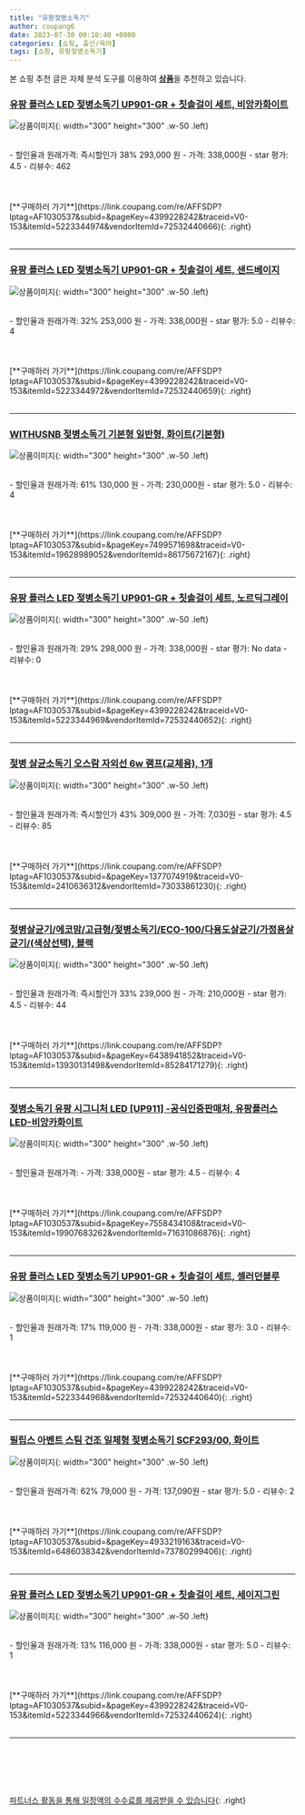```yaml
---
title: "유팡젖병소독기"
author: coupang6
date: 2023-07-30 00:10:40 +0800
categories: [쇼핑, 출산/육아]
tags: [쇼핑, 유팡젖병소독기]
---
```


본 쇼핑 추천 글은 자체 분석 도구를 이용하여 [**상품**](https://link.coupang.com/a/bao1ui)을 추천하고 있습니다.

### [유팡 플러스 LED 젖병소독기 UP901-GR + 칫솔걸이 세트, 비앙카화이트](https://link.coupang.com/re/AFFSDP?lptag=AF1030537&subid=&pageKey=4399228242&traceid=V0-153&itemId=5223344974&vendorItemId=72532440666)

![상품이미지](https://thumbnail10.coupangcdn.com/thumbnails/remote/230x230ex/image/retail/images/2008981899053547-04c5ea4a-7932-47f0-b34a-47afb4b48b97.jpg){: width="300" height="300" .w-50 .left}


<br>
- 할인율과 원래가격: 즉시할인가 38%  293,000   원
- 가격: 338,000원
- star 평가: 4.5
- 리뷰수: 462
<br>
<br>
<br>
<br>
[**구매하러 가기**](https://link.coupang.com/re/AFFSDP?lptag=AF1030537&subid=&pageKey=4399228242&traceid=V0-153&itemId=5223344974&vendorItemId=72532440666){: .right}
<br>
<br>

---

### [유팡 플러스 LED 젖병소독기 UP901-GR + 칫솔걸이 세트, 샌드베이지](https://link.coupang.com/re/AFFSDP?lptag=AF1030537&subid=&pageKey=4399228242&traceid=V0-153&itemId=5223344972&vendorItemId=72532440659)

![상품이미지](https://thumbnail10.coupangcdn.com/thumbnails/remote/230x230ex/image/retail/images/2104314669375893-b1bd1d5d-7c2a-4ab5-9b31-f589d714c1f8.png){: width="300" height="300" .w-50 .left}


<br>
- 할인율과 원래가격: 32%  253,000   원
- 가격: 338,000원
- star 평가: 5.0
- 리뷰수: 4
<br>
<br>
<br>
<br>
[**구매하러 가기**](https://link.coupang.com/re/AFFSDP?lptag=AF1030537&subid=&pageKey=4399228242&traceid=V0-153&itemId=5223344972&vendorItemId=72532440659){: .right}
<br>
<br>

---

### [WITHUSNB 젖병소독기 기본형 일반형, 화이트(기본형)](https://link.coupang.com/re/AFFSDP?lptag=AF1030537&subid=&pageKey=7499571698&traceid=V0-153&itemId=19628989052&vendorItemId=86175672167)

![상품이미지](https://thumbnail6.coupangcdn.com/thumbnails/remote/230x230ex/image/vendor_inventory/b0e6/a550b47ccd041caf17ef1e15ed50f615d96395fca1c6e36b19db6a3bbd71.jpg){: width="300" height="300" .w-50 .left}


<br>
- 할인율과 원래가격: 61%  130,000   원
- 가격: 230,000원
- star 평가: 5.0
- 리뷰수: 4
<br>
<br>
<br>
<br>
[**구매하러 가기**](https://link.coupang.com/re/AFFSDP?lptag=AF1030537&subid=&pageKey=7499571698&traceid=V0-153&itemId=19628989052&vendorItemId=86175672167){: .right}
<br>
<br>

---

### [유팡 플러스 LED 젖병소독기 UP901-GR + 칫솔걸이 세트, 노르딕그레이](https://link.coupang.com/re/AFFSDP?lptag=AF1030537&subid=&pageKey=4399228242&traceid=V0-153&itemId=5223344969&vendorItemId=72532440652)

![상품이미지](https://thumbnail8.coupangcdn.com/thumbnails/remote/230x230ex/image/retail/images/2260536125231418-d8775cc9-fbb2-4eb1-b933-9c294bcc48a2.jpg){: width="300" height="300" .w-50 .left}


<br>
- 할인율과 원래가격: 29%  298,000   원
- 가격: 338,000원
- star 평가: No data
- 리뷰수: 0
<br>
<br>
<br>
<br>
[**구매하러 가기**](https://link.coupang.com/re/AFFSDP?lptag=AF1030537&subid=&pageKey=4399228242&traceid=V0-153&itemId=5223344969&vendorItemId=72532440652){: .right}
<br>
<br>

---

### [젖병 살균소독기 오스람 자외선 6w 램프(교체용), 1개](https://link.coupang.com/re/AFFSDP?lptag=AF1030537&subid=&pageKey=1377074919&traceid=V0-153&itemId=2410636312&vendorItemId=73033861230)

![상품이미지](https://thumbnail10.coupangcdn.com/thumbnails/remote/230x230ex/image/vendor_inventory/95bd/073590a3b6c9103faadd6461d97c78e0c8cc1858820533b9ac83ab71b6db.jpg){: width="300" height="300" .w-50 .left}


<br>
- 할인율과 원래가격: 즉시할인가 43%  309,000   원
- 가격: 7,030원
- star 평가: 4.5
- 리뷰수: 85
<br>
<br>
<br>
<br>
[**구매하러 가기**](https://link.coupang.com/re/AFFSDP?lptag=AF1030537&subid=&pageKey=1377074919&traceid=V0-153&itemId=2410636312&vendorItemId=73033861230){: .right}
<br>
<br>

---

### [젖병살균기/에코맘/고급형/젖병소독기/ECO-100/다용도살균기/가정용살균기/(색상선택), 블랙](https://link.coupang.com/re/AFFSDP?lptag=AF1030537&subid=&pageKey=6438941852&traceid=V0-153&itemId=13930131498&vendorItemId=85284171279)

![상품이미지](https://thumbnail10.coupangcdn.com/thumbnails/remote/230x230ex/image/vendor_inventory/e032/837b25a64f876cf01cbeec023bcd71cd3a0293c4577498e5c1da6b043234.jpg){: width="300" height="300" .w-50 .left}


<br>
- 할인율과 원래가격: 즉시할인가 33%  239,000   원
- 가격: 210,000원
- star 평가: 4.5
- 리뷰수: 44
<br>
<br>
<br>
<br>
[**구매하러 가기**](https://link.coupang.com/re/AFFSDP?lptag=AF1030537&subid=&pageKey=6438941852&traceid=V0-153&itemId=13930131498&vendorItemId=85284171279){: .right}
<br>
<br>

---

### [젖병소독기 유팡 시그니처 LED [UP911] -공식인증판매처, 유팡플러스LED-비앙카화이트](https://link.coupang.com/re/AFFSDP?lptag=AF1030537&subid=&pageKey=7558434108&traceid=V0-153&itemId=19907683262&vendorItemId=71631086876)

![상품이미지](https://thumbnail10.coupangcdn.com/thumbnails/remote/230x230ex/image/vendor_inventory/e400/b1805332cc41c4722ac9b5a87dd06de0c582540c97676100c958a73c2e60.jpg){: width="300" height="300" .w-50 .left}


<br>
- 할인율과 원래가격: 
- 가격: 338,000원
- star 평가: 4.5
- 리뷰수: 4
<br>
<br>
<br>
<br>
[**구매하러 가기**](https://link.coupang.com/re/AFFSDP?lptag=AF1030537&subid=&pageKey=7558434108&traceid=V0-153&itemId=19907683262&vendorItemId=71631086876){: .right}
<br>
<br>

---

### [유팡 플러스 LED 젖병소독기 UP901-GR + 칫솔걸이 세트, 셀러던블루](https://link.coupang.com/re/AFFSDP?lptag=AF1030537&subid=&pageKey=4399228242&traceid=V0-153&itemId=5223344968&vendorItemId=72532440640)

![상품이미지](https://thumbnail10.coupangcdn.com/thumbnails/remote/230x230ex/image/retail/images/1662746581066634-cc371e4c-c56d-407c-8ff4-885ddcd17956.png){: width="300" height="300" .w-50 .left}


<br>
- 할인율과 원래가격: 17%  119,000   원
- 가격: 338,000원
- star 평가: 3.0
- 리뷰수: 1
<br>
<br>
<br>
<br>
[**구매하러 가기**](https://link.coupang.com/re/AFFSDP?lptag=AF1030537&subid=&pageKey=4399228242&traceid=V0-153&itemId=5223344968&vendorItemId=72532440640){: .right}
<br>
<br>

---

### [필립스 아벤트 스팀 건조 일체형 젖병소독기 SCF293/00, 화이트](https://link.coupang.com/re/AFFSDP?lptag=AF1030537&subid=&pageKey=4933219163&traceid=V0-153&itemId=6486038342&vendorItemId=73780299406)

![상품이미지](https://thumbnail9.coupangcdn.com/thumbnails/remote/230x230ex/image/retail/images/706415679939571-99458697-4307-49f5-8cf0-f88888fc9b5d.jpg){: width="300" height="300" .w-50 .left}


<br>
- 할인율과 원래가격: 62%  79,000   원
- 가격: 137,090원
- star 평가: 5.0
- 리뷰수: 2
<br>
<br>
<br>
<br>
[**구매하러 가기**](https://link.coupang.com/re/AFFSDP?lptag=AF1030537&subid=&pageKey=4933219163&traceid=V0-153&itemId=6486038342&vendorItemId=73780299406){: .right}
<br>
<br>

---

### [유팡 플러스 LED 젖병소독기 UP901-GR + 칫솔걸이 세트, 세이지그린](https://link.coupang.com/re/AFFSDP?lptag=AF1030537&subid=&pageKey=4399228242&traceid=V0-153&itemId=5223344966&vendorItemId=72532440624)

![상품이미지](https://thumbnail9.coupangcdn.com/thumbnails/remote/230x230ex/image/retail/images/2104696957640242-fcc2d8ac-d736-4ad1-8ac0-506f687d13a2.png){: width="300" height="300" .w-50 .left}


<br>
- 할인율과 원래가격: 13%  116,000   원
- 가격: 338,000원
- star 평가: 5.0
- 리뷰수: 1
<br>
<br>
<br>
<br>
[**구매하러 가기**](https://link.coupang.com/re/AFFSDP?lptag=AF1030537&subid=&pageKey=4399228242&traceid=V0-153&itemId=5223344966&vendorItemId=72532440624){: .right}
<br>
<br>

---
<br><br><br><br><br> [파트너스 활동을 통해 일정액의 수수료를 제공받을 수 있습니다](https://link.coupang.com/a/bao1ui){: .right}